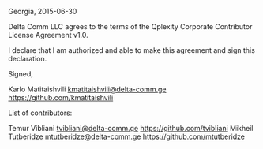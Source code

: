 Georgia, 2015-06-30

Delta Comm LLC agrees to the terms of the Qplexity Corporate Contributor License
Agreement v1.0.

I declare that I am authorized and able to make this agreement and sign this
declaration.

Signed,

Karlo Matitaishvili kmatitaishvili@delta-comm.ge https://github.com/kmatitaishvili

List of contributors:

Temur Vibliani tvibliani@delta-comm.ge https://github.com/tvibliani
Mikheil Tutberidze mtutberidze@delta-comm.ge https://github.com/mtutberidze
